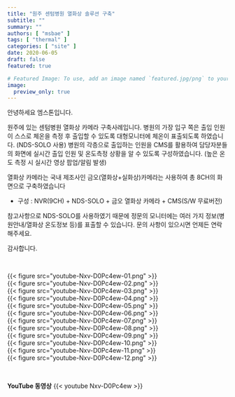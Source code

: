 ```yaml
---
title: "원주 센텀병원 열화상 솔루션 구축"
subtitle: ""
summary: ""
authors: [ "msbae" ]
tags: [ "thermal" ]
categories: [ "site" ]
date: 2020-06-05
draft: false
featured: true

# Featured Image: To use, add an image named `featured.jpg/png` to your page's folder.
image:
  preview_only: true
---
```


안녕하세요 엠스톤입니다.

원주에 있는 센텀병원 열화상 카메라 구축사례입니다. 병원의 가장 입구 쪽은 출입 인원이 스스로 체온을 측정 후 출입할 수 있도록 대형모니터에 체온이 표출되도록 하였습니다. (NDS-SOLO 사용) 병원의 각층으로 출입하는 인원을 CMS를 활용하여 담당자분들의 화면에 실시간 출입 인원 및 온도측정 상황을 알 수 있도록 구성하였습니다. (높은 온도 측정 시 실시간 영상 팝업/알림 발생)

열화상 카메라는 국내 제조사인 금오(열화상+실화상)카메라는 사용하여 총 8CH의 화면으로 구축하였습니다

- 구성 : NVR(9CH) + NDS-SOLO + 금오 열화상 카메라 + CMS(S/W 무료버전)

참고사항으로 NDS-SOLO를 사용하였기 때문에 정문의 모니터에는 여러 가지 정보(병원안내/열화상 온도정보 등)를 표출할 수 있습니다. 문의 사항이 있으시면 언제든 연락해주세요.

감사합니다.

&nbsp;

<div class="container"><div class="row no-gutters">
<div class="col-sm-6">{{< figure src="youtube-Nxv-D0Pc4ew-01.png" >}}</div>
<div class="col-sm-6">{{< figure src="youtube-Nxv-D0Pc4ew-02.png" >}}</div>
<div class="col-sm-6">{{< figure src="youtube-Nxv-D0Pc4ew-03.png" >}}</div>
<div class="col-sm-6">{{< figure src="youtube-Nxv-D0Pc4ew-04.png" >}}</div>
<div class="col-sm-6">{{< figure src="youtube-Nxv-D0Pc4ew-05.png" >}}</div>
<div class="col-sm-6">{{< figure src="youtube-Nxv-D0Pc4ew-06.png" >}}</div>
<div class="col-sm-6">{{< figure src="youtube-Nxv-D0Pc4ew-07.png" >}}</div>
<div class="col-sm-6">{{< figure src="youtube-Nxv-D0Pc4ew-08.png" >}}</div>
<div class="col-sm-6">{{< figure src="youtube-Nxv-D0Pc4ew-09.png" >}}</div>
<div class="col-sm-6">{{< figure src="youtube-Nxv-D0Pc4ew-10.png" >}}</div>
<div class="col-sm-6">{{< figure src="youtube-Nxv-D0Pc4ew-11.png" >}}</div>
<div class="col-sm-6">{{< figure src="youtube-Nxv-D0Pc4ew-12.png" >}}</div>
</div></div>

&nbsp;

**YouTube 동영상**
{{< youtube Nxv-D0Pc4ew >}}
